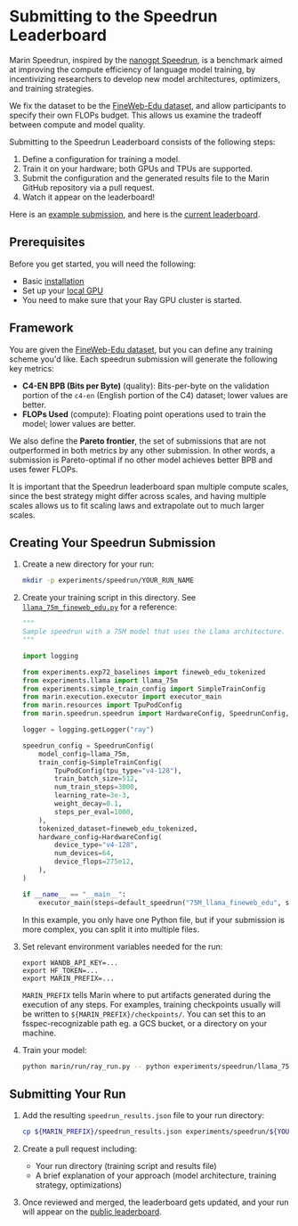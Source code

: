 # Submitting to the Speedrun Leaderboard

Marin Speedrun, inspired by the [nanogpt Speedrun](https://github.com/KellerJordan/modded-nanogpt), is a benchmark
aimed at improving the compute efficiency of language model training, by
incentivizing researchers to develop new model architectures, optimizers, and
training strategies.

We fix the dataset to be the [FineWeb-Edu dataset](https://huggingface.co/datasets/HuggingFaceFW/fineweb-edu),
and allow participants to specify their own FLOPs budget.
This allows us examine the tradeoff between compute and model quality.

Submitting to the Speedrun Leaderboard consists of the following steps:

1. Define a configuration for training a model.
2. Train it on your hardware; both GPUs and TPUs are supported.
3. Submit the configuration and the generated results file to the Marin GitHub repository via a pull request.
4. Watch it appear on the leaderboard!

Here is an [example submission](https://github.com/marin-community/marin/blob/main/experiments/speedrun/llama_75m_fineweb_edu/llama_75m_fineweb_edu.py),
and here is the [current leaderboard](https://marin.community/speedrun).

## Prerequisites

Before you get started, you will need the following:

- Basic [installation](installation.md)
- Set up your [local GPU](local-gpu.md)
- You need to make sure that your Ray GPU cluster is started.

## Framework

You are given the [FineWeb-Edu dataset](https://huggingface.co/datasets/HuggingFaceFW/fineweb-edu),
but you can define any training scheme you'd like.
Each speedrun submission will generate the following key metrics:

- **C4-EN BPB (Bits per Byte)** (quality): Bits-per-byte on the validation portion of the `c4-en` (English portion of the C4) dataset; lower values are better.
- **FLOPs Used** (compute): Floating point operations used to train the model; lower values are better.

We also define the **Pareto frontier**, the set of submissions that are not
outperformed in both metrics by any other submission. In other words, a
submission is Pareto-optimal if no other model achieves better BPB and uses
fewer FLOPs.

It is important that the Speedrun leaderboard span multiple compute scales, since the best strategy might differ across scales,
and having multiple scales allows us to fit scaling laws and extrapolate out to much larger scales.

## Creating Your Speedrun Submission

1. Create a new directory for your run:
   ```bash
   mkdir -p experiments/speedrun/YOUR_RUN_NAME
   ```

2. Create your training script in this directory. See [`llama_75m_fineweb_edu.py`](https://github.com/marin-community/marin/blob/main/experiments/speedrun/llama_75m_fineweb_edu/llama_75m_fineweb_edu.py) for a reference:
   ```python
   """
   Sample speedrun with a 75M model that uses the Llama architecture.
   """

   import logging

   from experiments.exp72_baselines import fineweb_edu_tokenized
   from experiments.llama import llama_75m
   from experiments.simple_train_config import SimpleTrainConfig
   from marin.execution.executor import executor_main
   from marin.resources import TpuPodConfig
   from marin.speedrun.speedrun import HardwareConfig, SpeedrunConfig, default_speedrun

   logger = logging.getLogger("ray")

   speedrun_config = SpeedrunConfig(
       model_config=llama_75m,
       train_config=SimpleTrainConfig(
           TpuPodConfig(tpu_type="v4-128"),
           train_batch_size=512,
           num_train_steps=3000,
           learning_rate=3e-3,
           weight_decay=0.1,
           steps_per_eval=1000,
       ),
       tokenized_dataset=fineweb_edu_tokenized,
       hardware_config=HardwareConfig(
           device_type="v4-128",
           num_devices=64,
           device_flops=275e12,
       ),
   )

   if __name__ == "__main__":
       executor_main(steps=default_speedrun("75M_llama_fineweb_edu", speedrun_config))
   ```
   In this example, you only have one Python file, but if your submission is more complex, you can split it into multiple files.

3. Set relevant environment variables needed for the run:

    ```
    export WANDB_API_KEY=...
    export HF_TOKEN=...
    export MARIN_PREFIX=...
    ```

    `MARIN_PREFIX` tells Marin where to put artifacts generated during the execution of any steps.
    For examples, training checkpoints usually will be written to `${MARIN_PREFIX}/checkpoints/`.
    You can set this to an fsspec-recognizable path eg. a GCS bucket, or a directory on your machine.

4. Train your model:
   ```bash
   python marin/run/ray_run.py -- python experiments/speedrun/llama_75m_fineweb_edu/llama_75m_fineweb_edu.py
   ```

## Submitting Your Run

1. Add the resulting `speedrun_results.json` file to your run directory:
   ```bash
   cp ${MARIN_PREFIX}/speedrun_results.json experiments/speedrun/${YOUR_RUN_NAME}/
   ```

2. Create a pull request including:
    - Your run directory (training script and results file)
    - A brief explanation of your approach (model architecture, training strategy, optimizations)

3. Once reviewed and merged, the leaderboard gets updated, and your run will appear on the [public leaderboard](https://marin.community/speedrun/).